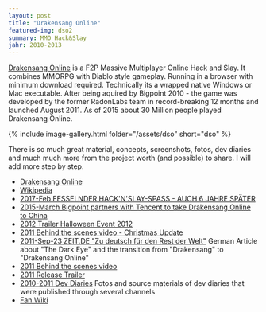 ```yaml
---
layout: post
title: "Drakensang Online"
featured-img: dso2
summary: MMO Hack&Slay
jahr: 2010-2013
---
```

[Drakensang Online](https://en.wikipedia.org/wiki/Drakensang_Online) is a F2P Massive Multiplayer Online Hack and Slay. It combines MMORPG with Diablo style gameplay. Running in a browser with minimum download required. Technically its a wrapped native Windows or Mac executable.  After being aquired by Bigpoint  2010 - the game was developed by the former RadonLabs team in record-breaking 12 months and launched August 2011.  As of 2015 about 30 Million people played Drakensang Online.

{% include image-gallery.html folder="/assets/dso" short="dso" %}

There is so much great material, concepts, screenshots, fotos, dev diaries and much much more from the project worth (and possible) to share.
I will add more step by step.



* [Drakensang Online](https://drakensang.com)
* [Wikipedia](https://en.wikipedia.org/wiki/Drakensang_Online)
* [2017-Feb FESSELNDER HACK'N'SLAY-SPASS - AUCH 6 JAHRE SPÄTER](https://www.browsergames.de/drakensang-online/drakensang-online-test-fesselnder-hacknslay-spass-auch-6-jahre-spaeter)
* [2015-March Bigpoint partners with Tencent to take Drakensang Online to China](https://venturebeat.com/2015/03/30/germanys-bigpoint-partners-with-tencent-to-take-drakensang-online-to-china)
* [2012 Trailer Halloween Event 2012](https://youtu.be/ax4haoSh3dA)
* [2011 Behind the scenes video - Christmas Update](https://youtu.be/9jjYx28VoOc)
* [2011-Sep-23 ZEIT.DE "Zu deutsch für den Rest der Welt"](https://www.zeit.de/digital/games/2011-09/das-schwarze-auge-online) German Article about "The Dark Eye" and the transition from "Drakensang" to "Drakensang Online"
* [2011 Behind the scenes video](https://youtu.be/bnzVLtnOJcU)
* [2011 Release Trailer](https://youtu.be/j6TASPQdC_4)
* [2010-2011 Dev Diaries](https://drive.google.com/drive/folders/0B1PLqWp1_kwwOUR0QUpqXzhzVW8?usp=sharing)  Fotos and source materials of dev diaries that were published through several channels
* [Fan Wiki](https://drakensangonline.fandom.com/wiki/Drakensang_Online_Wiki)
